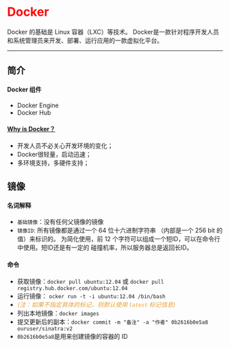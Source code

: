 # <font color="red">Docker</font>
Docker 的基础是 Linux 容器（LXC）等技术。
Docker是一款针对程序开发人员和系统管理员来开发、部署、运行应用的一款虚拟化平台。
***
## 简介
#### Docker 组件
* Docker Engine
* Docker Hub
#### [Why is Docker？](http://www.dockerinfo.net/document "为什么选择Docker")
* 开发人员不必关心开发环境的变化；
* Docker很轻量，启动迅速；
* 多环境支持，多硬件支持；

## 镜像
#### 名词解释
* `基础镜像`：没有任何父镜像的镜像
* `镜像ID`: 所有镜像都是通过一个 64 位十六进制字符串 （内部是一个 256 bit 的值）来标识的。 为简化使用，前 12 个字符可以组成一个短ID，可以在命令行中使用。短ID还是有一定的 碰撞机率，所以服务器总是返回长ID。
#### 命令
* 获取镜像：`docker pull ubuntu:12.04` 或 `docker pull registry.hub.docker.com/ubuntu:12.04`
* 运行镜像： `ocker run -t -i ubuntu:12.04 /bin/bash`   
 * <font color="#E6A23C">*(注：如果不指定具体的标记，则默认使用 `latest` 标记信息)*</font>
* 列出本地镜像：`docker images`
* 提交更新后的副本：`docker commit -m "备注" -a "作者" 0b2616b0e5a8 ouruser/sinatra:v2`
 * `0b2616b0e5a8`是用来创建镜像的容器的 ID
